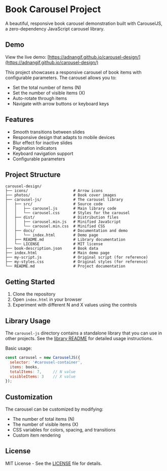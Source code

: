 # Book Carousel Project

A beautiful, responsive book carousel demonstration built with CarouselJS, a zero-dependency JavaScript carousel library.

## Demo

View the live demo: [https://adnangif.github.io/carousel-design/](https://adnangif.github.io/carousel-design/)

This project showcases a responsive carousel of book items with configurable parameters. The carousel allows you to:
- Set the total number of items (N)
- Set the number of visible items (X)
- Auto-rotate through items
- Navigate with arrow buttons or keyboard keys

## Features

- Smooth transitions between slides
- Responsive design that adapts to mobile devices
- Blur effect for inactive slides
- Pagination indicators
- Keyboard navigation support
- Configurable parameters

## Project Structure

```
carousel-design/
├── icons/                    # Arrow icons
├── photos/                   # Book cover images
├── carousel-js/              # The carousel library
│   ├── src/                  # Source code
│   │   ├── carousel.js       # Main library code
│   │   └── carousel.css      # Styles for the carousel
│   ├── dist/                 # Distribution files
│   │   ├── carousel.min.js   # Minified JavaScript
│   │   └── carousel.min.css  # Minified CSS
│   ├── docs/                 # Documentation and demo
│   │   └── index.html        # Demo page
│   ├── README.md             # Library documentation
│   └── LICENSE               # MIT license
├── book-description.json     # Book data
├── index.html                # Main demo page
├── my-script.js              # Original script (for reference)
├── my-styles.css             # Original styles (for reference)
└── README.md                 # Project documentation
```

## Getting Started

1. Clone the repository
2. Open `index.html` in your browser
3. Experiment with different N and X values using the controls

## Library Usage

The `carousel-js` directory contains a standalone library that you can use in other projects. See the [library README](carousel-js/README.md) for detailed usage instructions.

Basic usage:

```javascript
const carousel = new CarouselJS({
  selector: '#carousel-container',
  items: books,
  totalItems: 7,     // N value
  visibleItems: 3    // X value
});
```

## Customization

The carousel can be customized by modifying:
- The number of total items (N)
- The number of visible items (X)
- CSS variables for colors, spacing, and transitions
- Custom item rendering

## License

MIT License - See the [LICENSE](carousel-js/LICENSE) file for details.